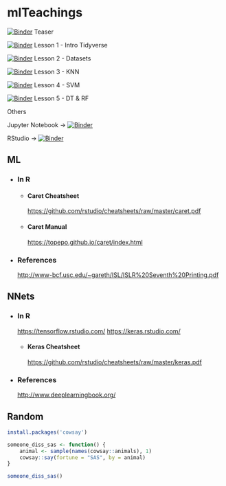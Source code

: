 # mlTeachings

[![Binder](http://mybinder.org/badge.svg)](http://beta.mybinder.org/v2/gh/gbonomib/mlTeachings/master?filepath=lessons/one/0_teaser.ipynb?urlpath=tree) Teaser

[![Binder](http://mybinder.org/badge.svg)](http://beta.mybinder.org/v2/gh/gbonomib/mlTeachings/master?filepath=lessons/one/1_intro_tidyverse.ipynb?urlpath=tree) Lesson 1 - Intro Tidyverse

[![Binder](http://mybinder.org/badge.svg)](http://beta.mybinder.org/v2/gh/gbonomib/mlTeachings/master?filepath=lessons/one/2_datasets.ipynb?urlpath=tree) Lesson 2 - Datasets

[![Binder](http://mybinder.org/badge.svg)](http://beta.mybinder.org/v2/gh/gbonomib/mlTeachings/master?filepath=lessons/one/3_knn.ipynb?urlpath=tree) Lesson 3 - KNN

[![Binder](http://mybinder.org/badge.svg)](http://beta.mybinder.org/v2/gh/gbonomib/mlTeachings/master?filepath=lessons/one/4_svm.ipynb?urlpath=tree) Lesson 4 - SVM

[![Binder](http://mybinder.org/badge.svg)](http://beta.mybinder.org/v2/gh/gbonomib/mlTeachings/master?filepath=lessons/one/5_dt.ipynb?urlpath=tree) Lesson 5 - DT & RF

Others

Jupyter Notebook -> [![Binder](http://mybinder.org/badge.svg)](http://beta.mybinder.org/v2/gh/gbonomib/mlTeachings/master?urlpath=tree)

RStudio -> [![Binder](http://mybinder.org/badge.svg)](http://beta.mybinder.org/v2/gh/gbonomib/mlTeachings/master?urlpath=rstudio)

## ML
* ### In R
    * #### Caret Cheatsheet
        https://github.com/rstudio/cheatsheets/raw/master/caret.pdf
    * #### Caret Manual
         https://topepo.github.io/caret/index.html
* ### References
    http://www-bcf.usc.edu/~gareth/ISL/ISLR%20Seventh%20Printing.pdf

## NNets
* ### In R
    https://tensorflow.rstudio.com/
    https://keras.rstudio.com/
    * #### Keras Cheatsheet
        https://github.com/rstudio/cheatsheets/raw/master/keras.pdf
*   ### References
    http://www.deeplearningbook.org/

## Random

```r
install.packages('cowsay')

someone_diss_sas <- function() {
    animal <- sample(names(cowsay::animals), 1) 
    cowsay::say(fortune = "SAS", by = animal)  
}

someone_diss_sas()

```

